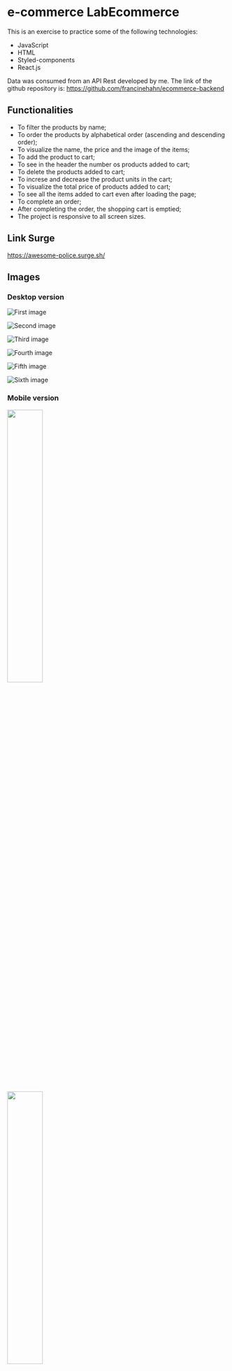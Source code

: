 # e-commerce LabEcommerce

This is an exercise to practice some of the following technologies:
* JavaScript
* HTML
* Styled-components
* React.js

Data was consumed from an API Rest developed by me. The link of the github repository is: https://github.com/francinehahn/ecommerce-backend

## Functionalities
* To filter the products by name;
* To order the products by alphabetical order (ascending and descending order);
* To visualize the name, the price and the image of the items;
* To add the product to cart;
* To see in the header the number os products added to cart;
* To delete the products added to cart;
* To increse and decrease the product units in the cart;
* To visualize the total price of products added to cart;
* To see all the items added to cart even after loading the page;
* To complete an order;
* After completing the order, the shopping cart is emptied; 
* The project is responsive to all screen sizes.

## Link Surge
https://awesome-police.surge.sh/

## Images
### Desktop version
![First image](./src/img/print1-desktop.png)
<br>

![Second image](./src/img/print2-desktop.png)
<br>

![Third image](./src/img/print3-desktop.png)
<br>

![Fourth image](./src/img/print4-desktop.png)
<br>

![Fifth image](./src/img/print5-desktop.png)
<br>

![Sixth image](./src/img/print6-desktop.png)
<br>

### Mobile version
<img src="./src/img/print1-mobile.jpeg" width="40%"/>
<br>
<img src="./src/img/print2-mobile.jpg" width="40%"/>
<br>
<img src="./src/img/print3-mobile.jpg" width="40%"/>
<br>
<img src="./src/img/print4-mobile.jpg" width="40%"/>
<br>
<img src="./src/img/print5-mobile.jpg" width="40%"/>
<br>
<img src="./src/img/print6-mobile.jpg" width="40%"/>
<br>
<img src="./src/img/print7-mobile.jpg" width="40%"/>
